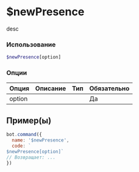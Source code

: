 # $newPresence
desc
### Использование
```php
$newPresence[option]
```

### Опции

| Опция | Описание | Тип | Обязательно |
|--------|-------------|------|----------|
| option |  |  | Да |  
## Пример(ы)

```javascript
bot.command({
  name: '$newPresence',
  code: `
$newPresence[option]`
// Возвращает: ...
})
```